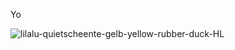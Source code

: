 Yo 




![lilalu-quietscheente-gelb-yellow-rubber-duck-HL](https://user-images.githubusercontent.com/44881311/139847528-b2ef0d74-20c4-4a10-bbc6-af0ad7d68097.png)
